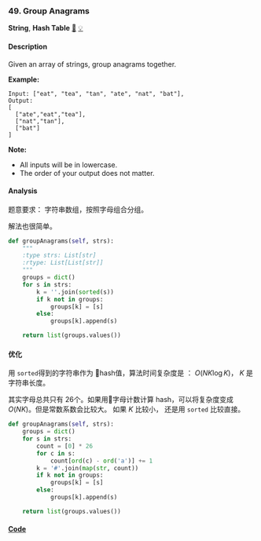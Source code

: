 ### 49. Group Anagrams

**String**, **Hash Table**    [🧡](https://leetcode.com/problems/group-anagrams)    	[💡](https://leetcode.com/articles/group-anagrams)

#### Description

Given an array of strings, group anagrams together.

**Example:**

```
Input: ["eat", "tea", "tan", "ate", "nat", "bat"],
Output:
[
  ["ate","eat","tea"],
  ["nat","tan"],
  ["bat"]
]
```

**Note:**
- All inputs will be in lowercase.
- The order of your output does not matter.

#### Analysis

题意要求： 字符串数组，按照字母组合分组。

解法也很简单。

```python
def groupAnagrams(self, strs):
    """
    :type strs: List[str]
    :rtype: List[List[str]]
    """
    groups = dict()
    for s in strs:
        k = ''.join(sorted(s))
        if k not in groups:
            groups[k] = [s]
        else:
            groups[k].append(s)

    return list(groups.values())
```

#### 优化

用 `sorted`得到的字符串作为 hash值，算法时间复杂度是 ： $O(NK\log K)$， $K$ 是字符串长度。

其实字母总共只有 26个。如果用字母计数计算 hash，可以将复杂度变成 $O(NK)$。但是常数系数会比较大。 如果 $K$ 比较小， 还是用 `sorted` 比较直接。

```python
def groupAnagrams(self, strs):
    groups = dict()
    for s in strs:
        count = [0] * 26
        for c in s:
            count[ord(c) - ord('a')] += 1
        k = '#'.join(map(str, count))
        if k not in groups:
            groups[k] = [s]
        else:
            groups[k].append(s)

    return list(groups.values())
```




#### [Code](../python/49.%20Group%20Anagrams.py)
